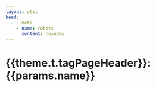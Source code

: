 ```yaml
---
layout: util
head:
  - - meta
    - name: robots
      content: noindex
---
```


<script setup>
import TagPostsList from 'vitepress-sls-blog-tmpl/TagPostsList.vue'
import { useData } from 'vitepress'
import { data } from '../../loadPosts.data.js'
import { PROPS } from "../../../.vitepress/props.js";

const { theme, params, title, page } = useData()
</script>

# {{theme.t.tagPageHeader}}: {{params.name}}

<TagPostsList
  :allData="data.posts"
  :curPage="params.page"
  :perPage="PROPS.perPage"
  :paginationMaxItems="PROPS.paginationMaxItems"
  :tagName="params.name"
  :tagSlug="params.slug"
/>
